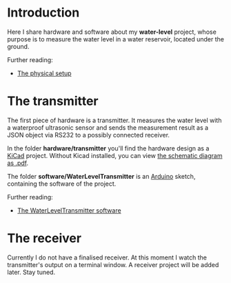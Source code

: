 # Introduction
Here I share hardware and software about my **water-level** project,
whose purpose is to measure the water level in a water reservoir,
located under the ground.

Further reading:
* [The physical setup](doc/physical.md)

# The transmitter
The first piece of hardware is a transmitter.
It measures the water level with a waterproof ultrasonic sensor and sends the measurement result as a JSON object via RS232 to a possibly connected receiver.

In the folder **hardware/transmitter** you'll find the hardware design as a [KiCad](https://www.kicad-pcb.org/) project.
Without Kicad installed, you can view [the schematic diagram as .pdf](../master/hardware/transmitter/plot_files/transmitter-schema.pdf).

The folder **software/WaterLevelTransmitter** is an [Arduino](https://www.arduino.cc/) sketch, containing the software of the project.

Further reading:
* [The WaterLevelTransmitter software](doc/water-level-transmitter-software.md)

# The receiver
Currently I do not have a finalised receiver.
At this moment I watch the transmitter's output on a terminal window.
A receiver project will be added later. Stay tuned.



